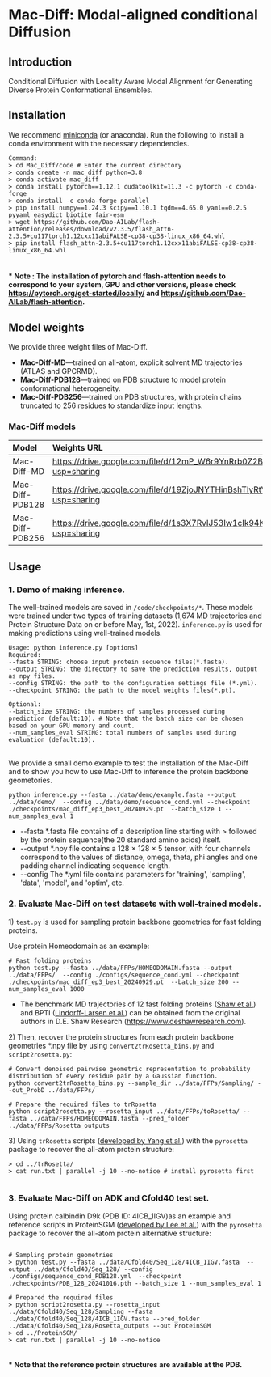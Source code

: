 # Mac-Diff: Modal-aligned conditional Diffusion
## Introduction 

<p>Conditional Diffusion with Locality Aware Modal Alignment for Generating Diverse Protein Conformational Ensembles.</p>


## Installation

We recommend [miniconda](https://docs.conda.io/en/main/miniconda.html) (or anaconda).
Run the following to install a conda environment with the necessary dependencies.
<pre>
<code>Command:
> cd Mac_Diff/code # Enter the current directory
> conda create -n mac_diff python=3.8
> conda activate mac_diff
> conda install pytorch==1.12.1 cudatoolkit=11.3 -c pytorch -c conda-forge
> conda install -c conda-forge parallel
> pip install numpy==1.24.3 scipy==1.10.1 tqdm==4.65.0 yaml==0.2.5 pyyaml easydict biotite fair-esm
> wget https://github.com/Dao-AILab/flash-attention/releases/download/v2.3.5/flash_attn-2.3.5+cu117torch1.12cxx11abiFALSE-cp38-cp38-linux_x86_64.whl
> pip install flash_attn-2.3.5+cu117torch1.12cxx11abiFALSE-cp38-cp38-linux_x86_64.whl
</code>
</pre>
#### * Note : The installation of pytorch and flash-attention needs to correspond to your system, GPU and other versions, please check https://pytorch.org/get-started/locally/ and https://github.com/Dao-AILab/flash-attention. 


## Model weights

We provide three weight files of Mac-Diff.

* **Mac-Diff-MD**&mdash;trained on all-atom, explicit solvent MD trajectories (ATLAS and GPCRMD).
* **Mac-Diff-PDB128**&mdash;trained on PDB structure to model protein conformational heterogeneity.
* **Mac-Diff-PDB256**&mdash;trained on PDB structures, with protein chains truncated to 256 residues to standardize input lengths.

### Mac-Diff models
| Model|Weights URL |
|:---|:--|
| Mac-Diff-MD  |  https://drive.google.com/file/d/12mP_W6r9YnRrb0Z2BOsH81CcuIjcKGm3/view?usp=sharing |
| Mac-Diff-PDB128 | https://drive.google.com/file/d/19ZjoJNYTHinBshTIyRtV8uIV0PUE65h0/view?usp=sharing  |
| Mac-Diff-PDB256 |  https://drive.google.com/file/d/1s3X7RvIJ53Iw1cIk94KdmjxK2jIQwYJH/view?usp=sharing |


## Usage

### 1. Demo of making inference.
<p>The well-trained models are saved in <code>/code/checkpoints/*</code>. These models were trained under two types of training datasets (1,674 MD trajectories and Protein Structure Data on or before May, 1st, 2022). <code>inference.py</code> is used for making predictions using well-trained models. </p>

<pre>
<code>Usage: python inference.py [options]
Required:
--fasta STRING: choose input protein sequence files(*.fasta).
--output STRING: the directory to save the prediction results, output as npy files.
--config STRING: the path to the configuration settings file (*.yml). 
--checkpoint STRING: the path to the model weights files(*.pt).

Optional:
--batch_size STRING: the numbers of samples processed during prediction (default:10). # Note that the batch size can be chosen based on your GPU memory and count.
--num_samples_eval STRING: total numbers of samples used during evaluation (default:10).
</code> </pre>

We provide a small demo example to test the installation of the Mac-Diff and to show you how to use Mac-Diff to inference the protein backbone geometories.

<pre>
<code>python inference.py --fasta ../data/demo/example.fasta --output ../data/demo/  --config ../data/demo/sequence_cond.yml --checkpoint ./checkpoints/mac_diff_ep3_best_20240929.pt  --batch_size 1 --num_samples_eval 1
</code></pre>

* --fasta *.fasta file contains of a description line starting with > followed by the protein sequence(the 20 standard amino acids) itself. 
* --output *.npy file contains a 128 × 128 × 5 tensor, with four channels correspond to the  values of distance, omega, theta, phi angles and one padding channel indicating sequence length.
* --config The *.yml file contains parameters for 'training', 'sampling', 'data', 'model', and 'optim', etc.

### 2. Evaluate Mac-Diff on test datasets with well-trained models.

<p> 1) <code>test.py</code> is used for sampling protein backbone geometries for fast folding proteins. 

Use protein Homeodomain as an example: </p>
<pre>
<code># Fast folding proteins
python test.py --fasta ../data/FFPs/HOMEODOMAIN.fasta --output ../data/FFPs/  --config ./configs/sequence_cond.yml --checkpoint ./checkpoints/mac_diff_ep3_best_20240929.pt  --batch_size 200 --num_samples_eval 1000
</code></pre>
* The benchmark MD trajectories of 12 fast folding proteins (<a href="https://www.science.org/doi/10.1126/science.1208351">Shaw et al.</a>) and BPTI (<a href="https://www.science.org/doi/10.1126/science.1187409">Lindorff-Larsen et al.</a>) can be obtained from the original authors in D.E. Shaw Research (https://www.deshawresearch.com).

<p> 2) Then, recover the protein structures from each protein backbone geometries *.npy file by using <code>convert2trRosetta_bins.py</code> and <code>script2rosetta.py</code>: </p>

<pre>
<code># Convert denoised pairwise geometric representation to probability distribution of every residue pair by a Gaussian function.
python convert2trRosetta_bins.py --sample_dir ../data/FFPs/Sampling/ --out_ProbD ../data/FFPs/

# Prepare the required files to trRosetta
python script2rosetta.py --rosetta_input ../data/FFPs/toRosetta/ --fasta ../data/FFPs/HOMEODOMAIN.fasta --pred_folder ../data/FFPs/Rosetta_outputs
</code></pre>


<p> 3) Using <code>trRosetta</code> scripts (<a href="https://www.pnas.org/doi/abs/10.1073/pnas.1914677117">developed by Yang et al.</a>)  with the <code>pyrosetta</code> package to recover the all-atom protein structure: </p> 

<pre>
<code>> cd ../trRosetta/
> cat run.txt | parallel -j 10 --no-notice # install pyrosetta first

</code></pre>


### 3. Evaluate Mac-Diff on ADK and Cfold40 test set.
<p> Using protein calbindin D9k (PDB ID: 4ICB_1IGV)as an example and reference scripts in ProteinSGM (<a href="https://www.nature.com/articles/s43588-023-00440-3">developed by Lee et al.</a>) with the <code>pyrosetta</code> package to recover the all-atom protein alternative structure: </p> 

<pre>
<code>
# Sampling protein geometries
> python test.py --fasta ../data/Cfold40/Seq_128/4ICB_1IGV.fasta  --output ../data/Cfold40/Seq_128/ --config ./configs/sequence_cond_PDB128.yml  --checkpoint ./checkpoints/PDB_128_20241016.pth --batch_size 1 --num_samples_eval 1

# Prepared the required files
> python script2rosetta.py --rosetta_input ../data/Cfold40/Seq_128/Sampling --fasta ../data/Cfold40/Seq_128/4ICB_1IGV.fasta --pred_folder ../data/Cfold40/Seq_128/Rosetta_outputs --out ProteinSGM
> cd ../ProteinSGM/
> cat run.txt | parallel -j 10 --no-notice

</code></pre>
#### * Note that the reference protein structures are available at the PDB. 

